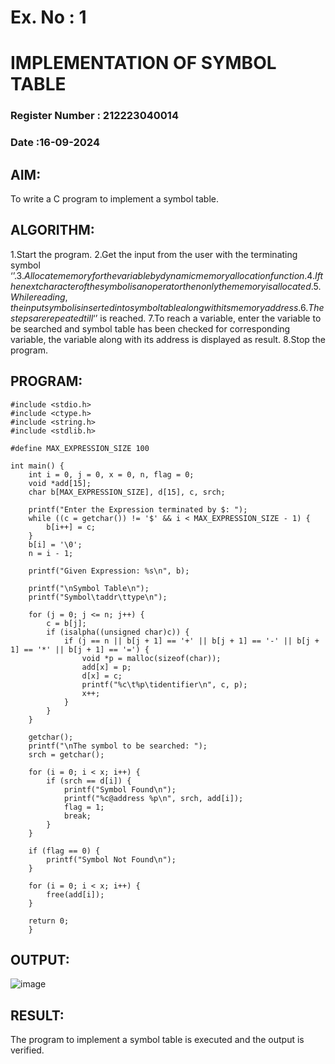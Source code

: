 # Ex. No : 1
# IMPLEMENTATION OF SYMBOL TABLE
### Register Number : 212223040014
### Date :16-09-2024

## AIM:

To write a C program to implement a symbol table.

## ALGORITHM:
1.Start the program.
2.Get the input from the user with the terminating symbol ‘$’.
3.Allocate memory for the variable by dynamic memory allocation function.
4.If the next character of the symbol is an operator then only the memory is allocated.
5.While reading, the input symbol is inserted into symbol table along with its memory address.
6.The steps are repeated till ‘$’ is reached.
7.To reach a variable, enter the variable to be searched and symbol table has been checked for corresponding variable, the variable along with its address is displayed as result.
8.Stop the program.
## PROGRAM:
```
#include <stdio.h>
#include <ctype.h>
#include <string.h>
#include <stdlib.h>  

#define MAX_EXPRESSION_SIZE 100

int main() {
    int i = 0, j = 0, x = 0, n, flag = 0;
    void *add[15];   
    char b[MAX_EXPRESSION_SIZE], d[15], c, srch;

    printf("Enter the Expression terminated by $: ");
    while ((c = getchar()) != '$' && i < MAX_EXPRESSION_SIZE - 1) {
        b[i++] = c;
    }
    b[i] = '\0';  
    n = i - 1;

    printf("Given Expression: %s\n", b);

    printf("\nSymbol Table\n");
    printf("Symbol\taddr\ttype\n");

    for (j = 0; j <= n; j++) {
        c = b[j];
        if (isalpha((unsigned char)c)) {  
            if (j == n || b[j + 1] == '+' || b[j + 1] == '-' || b[j + 1] == '*' || b[j + 1] == '=') {
                void *p = malloc(sizeof(char));  
                add[x] = p;
                d[x] = c;
                printf("%c\t%p\tidentifier\n", c, p);  
                x++;
            }
        }
    }

    getchar();  
    printf("\nThe symbol to be searched: ");
    srch = getchar();

    for (i = 0; i < x; i++) {
        if (srch == d[i]) {
            printf("Symbol Found\n");
            printf("%c@address %p\n", srch, add[i]);
            flag = 1;
            break;
        }
    }

    if (flag == 0) {
        printf("Symbol Not Found\n");
    }

    for (i = 0; i < x; i++) {
        free(add[i]);
    }

    return 0;
    }
```


## OUTPUT:
![image](https://github.com/user-attachments/assets/0d46e8db-7009-454c-a65c-43036726008c)


## RESULT:
The program to implement a symbol table is executed and the output is verified.

